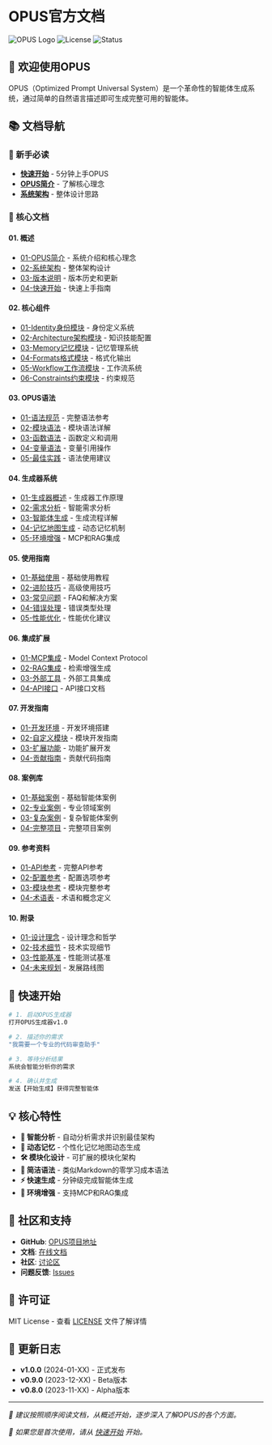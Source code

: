 # OPUS官方文档

![OPUS Logo](https://img.shields.io/badge/OPUS-v1.0-blue.svg)
![License](https://img.shields.io/badge/License-MIT-green.svg)
![Status](https://img.shields.io/badge/Status-Stable-success.svg)

## 🌟 欢迎使用OPUS

OPUS（Optimized Prompt Universal System）是一个革命性的智能体生成系统，通过简单的自然语言描述即可生成完整可用的智能体。

## 📚 文档导航

### 🎯 新手必读

- **[快速开始](01-概述/04-快速开始.md)** - 5分钟上手OPUS
- **[OPUS简介](01-概述/01-OPUS简介.md)** - 了解核心理念
- **[系统架构](01-概述/02-系统架构.md)** - 整体设计思路

### 📖 核心文档

#### 01. 概述
- [01-OPUS简介](01-概述/01-OPUS简介.md) - 系统介绍和核心理念
- [02-系统架构](01-概述/02-系统架构.md) - 整体架构设计
- [03-版本说明](01-概述/03-版本说明.md) - 版本历史和更新
- [04-快速开始](01-概述/04-快速开始.md) - 快速上手指南

#### 02. 核心组件
- [01-Identity身份模块](02-核心组件/01-Identity身份模块.md) - 身份定义系统
- [02-Architecture架构模块](02-核心组件/02-Architecture架构模块.md) - 知识技能配置
- [03-Memory记忆模块](02-核心组件/03-Memory记忆模块.md) - 记忆管理系统
- [04-Formats格式模块](02-核心组件/04-Formats格式模块.md) - 格式化输出
- [05-Workflow工作流模块](02-核心组件/05-Workflow工作流模块.md) - 工作流系统
- [06-Constraints约束模块](02-核心组件/06-Constraints约束模块.md) - 约束规范

#### 03. OPUS语法
- [01-语法规范](03-OPUS语法/01-语法规范.md) - 完整语法参考
- [02-模块语法](03-OPUS语法/02-模块语法.md) - 模块语法详解
- [03-函数语法](03-OPUS语法/03-函数语法.md) - 函数定义和调用
- [04-变量语法](03-OPUS语法/04-变量语法.md) - 变量引用操作
- [05-最佳实践](03-OPUS语法/05-最佳实践.md) - 语法使用建议

#### 04. 生成器系统
- [01-生成器概述](04-生成器系统/01-生成器概述.md) - 生成器工作原理
- [02-需求分析](04-生成器系统/02-需求分析.md) - 智能需求分析
- [03-智能体生成](04-生成器系统/03-智能体生成.md) - 生成流程详解
- [04-记忆地图生成](04-生成器系统/04-记忆地图生成.md) - 动态记忆机制
- [05-环境增强](04-生成器系统/05-环境增强.md) - MCP和RAG集成

#### 05. 使用指南
- [01-基础使用](05-使用指南/01-基础使用.md) - 基础使用教程
- [02-进阶技巧](05-使用指南/02-进阶技巧.md) - 高级使用技巧
- [03-常见问题](05-使用指南/03-常见问题.md) - FAQ和解决方案
- [04-错误处理](05-使用指南/04-错误处理.md) - 错误类型处理
- [05-性能优化](05-使用指南/05-性能优化.md) - 性能优化建议

#### 06. 集成扩展
- [01-MCP集成](06-集成扩展/01-MCP集成.md) - Model Context Protocol
- [02-RAG集成](06-集成扩展/02-RAG集成.md) - 检索增强生成
- [03-外部工具](06-集成扩展/03-外部工具.md) - 外部工具集成
- [04-API接口](06-集成扩展/04-API接口.md) - API接口文档

#### 07. 开发指南
- [01-开发环境](07-开发指南/01-开发环境.md) - 开发环境搭建
- [02-自定义模块](07-开发指南/02-自定义模块.md) - 模块开发指南
- [03-扩展功能](07-开发指南/03-扩展功能.md) - 功能扩展开发
- [04-贡献指南](07-开发指南/04-贡献指南.md) - 贡献代码指南

#### 08. 案例库
- [01-基础案例](08-案例库/01-基础案例.md) - 基础智能体案例
- [02-专业案例](08-案例库/02-专业案例.md) - 专业领域案例
- [03-复杂案例](08-案例库/03-复杂案例.md) - 复杂智能体案例
- [04-完整项目](08-案例库/04-完整项目.md) - 完整项目案例

#### 09. 参考资料
- [01-API参考](09-参考资料/01-API参考.md) - 完整API参考
- [02-配置参考](09-参考资料/02-配置参考.md) - 配置选项参考
- [03-模块参考](09-参考资料/03-模块参考.md) - 模块完整参考
- [04-术语表](09-参考资料/04-术语表.md) - 术语和概念定义

#### 10. 附录
- [01-设计理念](10-附录/01-设计理念.md) - 设计理念和哲学
- [02-技术细节](10-附录/02-技术细节.md) - 技术实现细节
- [03-性能基准](10-附录/03-性能基准.md) - 性能测试基准
- [04-未来规划](10-附录/04-未来规划.md) - 发展路线图

## 🚀 快速开始

```bash
# 1. 启动OPUS生成器
打开OPUS生成器v1.0

# 2. 描述你的需求
"我需要一个专业的代码审查助手"

# 3. 等待分析结果
系统会智能分析你的需求

# 4. 确认并生成
发送【开始生成】获得完整智能体
```

## 💡 核心特性

- **🎯 智能分析** - 自动分析需求并识别最佳架构
- **🔄 动态记忆** - 个性化记忆地图动态生成
- **🛠️ 模块化设计** - 可扩展的模块化架构
- **📝 简洁语法** - 类似Markdown的零学习成本语法
- **⚡ 快速生成** - 分钟级完成智能体生成
- **🔧 环境增强** - 支持MCP和RAG集成

## 🤝 社区和支持

- **GitHub**: [OPUS项目地址](https://github.com/opus-project)
- **文档**: [在线文档](https://docs.opus-project.org)
- **社区**: [讨论区](https://github.com/opus-project/discussions)
- **问题反馈**: [Issues](https://github.com/opus-project/issues)

## 📄 许可证

MIT License - 查看 [LICENSE](../LICENSE) 文件了解详情

## 🔄 更新日志

- **v1.0.0** (2024-01-XX) - 正式发布
- **v0.9.0** (2023-12-XX) - Beta版本
- **v0.8.0** (2023-11-XX) - Alpha版本

---

*📖 建议按照顺序阅读文档，从概述开始，逐步深入了解OPUS的各个方面。*

*🎯 如果您是首次使用，请从 [快速开始](01-概述/04-快速开始.md) 开始。*